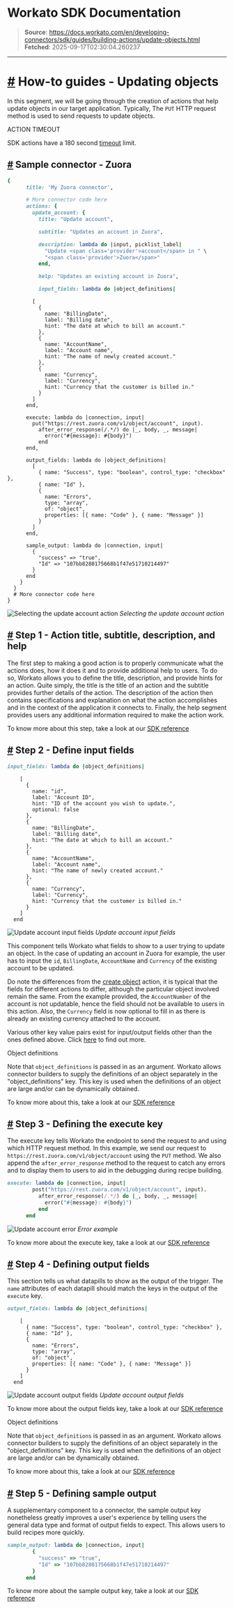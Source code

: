 # Workato SDK Documentation

> **Source**: https://docs.workato.com/en/developing-connectors/sdk/guides/building-actions/update-objects.html
> **Fetched**: 2025-09-17T02:30:04.260237

---

# [#](<#how-to-guides-updating-objects>) How-to guides - Updating objects

In this segment, we will be going through the creation of actions that help update objects in our target application. Typically, The `PUT` HTTP request method is used to send requests to update objects.

ACTION TIMEOUT

SDK actions have a 180 second [timeout](</recipes/recipe-job-errors.html#timeouts>) limit.

## [#](<#sample-connector-zuora>) Sample connector - Zuora
```ruby
{
      title: 'My Zuora connector',

      # More connector code here
      actions: {
        update_account: {
          title: "Update account",

          subtitle: "Updates an account in Zuora",

          description: lambda do |input, picklist_label|
            "Update <span class='provider'>account</span> in " \
            "<span class='provider'>Zuora</span>"
          end,

          help: "Updates an existing account in Zuora",

          input_fields: lambda do |object_definitions|
```
            [
              {
                name: "BillingDate",
                label: "Billing date",
                hint: "The date at which to bill an account."
              },
              {
                name: "AccountName",
                label: "Account name",
                hint: "The name of newly created account."
              },
              {
                name: "Currency",
                label: "Currency",
                hint: "Currency that the customer is billed in."
              }
            ]
          end,

          execute: lambda do |connection, input|
            put("https://rest.zuora.com/v1/object/account", input).
              after_error_response(/.*/) do |_, body, _, message|
                error("#{message}: #{body}")
              end
          end,

          output_fields: lambda do |object_definitions|
            [
              { name: "Success", type: "boolean", control_type: "checkbox" },
              { name: "Id" },
              {
                name: "Errors",
                type: "array",
                of: "object",
                properties: [{ name: "Code" }, { name: "Message" }]
              }
            ]
          end,

          sample_output: lambda do |connection, input|
            {
              "success" => "true",
              "Id" => "107bb8280175668b1f47e51710214497"
            }
          end
        }
      }
      # More connector code here
    }



![Selecting the update account action](/assets/img/update_overall.2765b0cc.png) _Selecting the update account action_

## [#](<#step-1-action-title-subtitle-description-and-help>) Step 1 - Action title, subtitle, description, and help

The first step to making a good action is to properly communicate what the actions does, how it does it and to provide additional help to users. To do so, Workato allows you to define the title, description, and provide hints for an action. Quite simply, the title is the title of an action and the subtitle provides further details of the action. The description of the action then contains specifications and explanation on what the action accomplishes and in the context of the application it connects to. Finally, the help segment provides users any additional information required to make the action work.

To know more about this step, take a look at our [SDK reference](</developing-connectors/sdk/sdk-reference/actions.html#title>)

## [#](<#step-2-define-input-fields>) Step 2 - Define input fields
```ruby
input_fields: lambda do |object_definitions|
```
        [
          {
            name: "id",
            label: "Account ID",
            hint: "ID of the account you wish to update.",
            optional: false
          },
          {
            name: "BillingDate",
            label: "Billing date",
            hint: "The date at which to bill an account."
          },
          {
            name: "AccountName",
            label: "Account name",
            hint: "The name of newly created account."
          },
          {
            name: "Currency",
            label: "Currency",
            hint: "Currency that the customer is billed in."
          }
        ]
      end



![Update account input fields](/assets/img/update_input.985b9e8a.png) _Update account input fields_

This component tells Workato what fields to show to a user trying to update an object. In the case of updating an account in Zuora for example, the user has to input the `id`, `BillingDate`, `AccountName` and `Currency` of the existing account to be updated.

Do note the differences from the [create object](</developing-connectors/sdk/guides/building-actions/create-objects.html>) action, it is typical that the fields for different actions to differ, although the particular object involved remain the same. From the example provided, the `AccountNumber` of the account is not updatable, hence the field should not be available to users in this action. Also, the `Currency` field is now optional to fill in as there is already an existing currency attached to the account.

Various other key value pairs exist for input/output fields other than the ones defined above. Click [here](</developing-connectors/sdk/sdk-reference/actions.html#input-fields>) to find out more.

Object definitions

Note that `object_definitions` is passed in as an argument. Workato allows connector builders to supply the definitions of an object separately in the "object_definitions" key. This key is used when the definitions of an object are large and/or can be dynamically obtained.

To know more about this, take a look at our [SDK reference](</developing-connectors/sdk/sdk-reference/object_definitions.html>)

## [#](<#step-3-defining-the-execute-key>) Step 3 - Defining the execute key

The execute key tells Workato the endpoint to send the request to and using which HTTP request method. In this example, we send our request to `https://rest.zuora.com/v1/object/account` using the `PUT` method. We also append the `after_error_response` method to the request to catch any errors and to display them to users to aid in the debugging during recipe building.
```ruby
execute: lambda do |connection, input|
        post("https://rest.zuora.com/v1/object/account", input).
          after_error_response(/.*/) do |_, body, _, message|
            error("#{message}: #{body}")
          end
      end


```

![Update account error](/assets/img/update_error.781fb229.png) _Error example_

To know more about the execute key, take a look at our [SDK reference](</developing-connectors/sdk/sdk-reference/actions.html#execute>)

## [#](<#step-4-defining-output-fields>) Step 4 - Defining output fields

This section tells us what datapills to show as the output of the trigger. The `name` attributes of each datapill should match the keys in the output of the `execute` key.
```ruby
output_fields: lambda do |object_definitions|
```
        [
          { name: "Success", type: "boolean", control_type: "checkbox" },
          { name: "Id" },
          {
            name: "Errors",
            type: "array",
            of: "object",
            properties: [{ name: "Code" }, { name: "Message" }]
          }
        ]
      end



![Update account output fields](/assets/img/update_output.0aff23e6.png) _Update account output fields_

To know more about the output fields key, take a look at our [SDK reference](</developing-connectors/sdk/sdk-reference/actions.html#output-fields>)

Object definitions

Note that `object_definitions` is passed in as an argument. Workato allows connector builders to supply the definitions of an object separately in the "object_definitions" key. This key is used when the definitions of an object are large and/or can be dynamically obtained.

To know more about this, take a look at our [SDK reference](</developing-connectors/sdk/sdk-reference/object_definitions.html>)

## [#](<#step-5-defining-sample-output>) Step 5 - Defining sample output

A supplementary component to a connector, the sample output key nonetheless greatly improves a user's experience by telling users the general data type and format of output fields to expect. This allows users to build recipes more quickly.
```ruby
sample_output: lambda do |connection, input|
        {
          "success" => "true",
          "Id" => "107bb8280175668b1f47e51710214497"
        }
      end


```

To know more about the sample output key, take a look at our [SDK reference](</developing-connectors/sdk/sdk-reference/actions.html#sample-output>)
